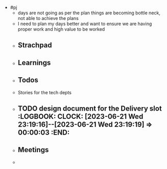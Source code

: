 - #pj
	- days are not going as per the plan things are becoming bottle neck, not able to achieve the plans
	- I need to plan my days better and want to ensure we are having proper work and high value to be worked
	- ## Strachpad
	- ## Learnings
	- ## Todos
	- Stories for the tech depts
	- TODO design document for the Delivery slot
	  :LOGBOOK:
	  CLOCK: [2023-06-21 Wed 23:19:16]--[2023-06-21 Wed 23:19:19] =>  00:00:03
	  :END:
		-
	- ## Meetings
	-